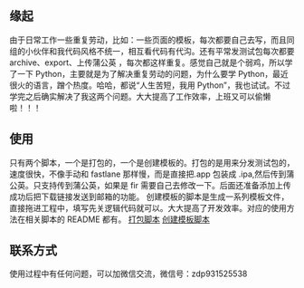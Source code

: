 
## 缘起
由于日常工作一些重复劳动，比如：一些页面的模板，每次都要自己去写，而且同组的小伙伴和我代码风格不统一，相互看代码有代沟。还有平常发测试包每次都要 archive、export、上传蒲公英 ，每次都这样重复。感觉自己就是个弱鸡，所以学了一下 Python，主要就是为了解决重复劳动的问题，为什么要学 Python，最近很火的语言，蹭个热度。哈哈，都说“人生苦短，我用 Python”，我也试试。不过学完之后确实解决了我这两个问题。大大提高了工作效率，上班又可以偷懒啦！！！
## 使用
只有两个脚本，一个是打包的，一个是创建模板的。打包的是用来分发测试包的，速度很快，不像手动和 fastlane 那样慢，而是直接把.app 包装成 .ipa,然后传到蒲公英。只支持传到蒲公英，如果是 fir 需要自己去修改一下。后面还准备添加上传成功后把下载链接发送到邮箱的功能。
创建模板的脚本是生成一系列模板文件，直接拖进工程中，填写先关逻辑代码就可以。大大提高了开发效率。对应的使用方法在相关脚本的 README 都有。
[打包脚本](https://github.com/zhangdongpo/DevelopTools/tree/master/Package)
[创建模板脚本](https://github.com/zhangdongpo/DevelopTools/tree/master/CreatViewControllerTemplate)
## 联系方式
使用过程中有任何问题，可以加微信交流，微信号：zdp931525538
